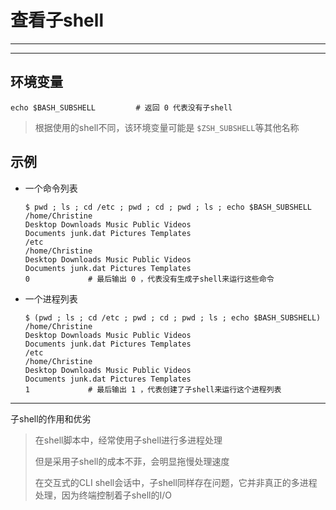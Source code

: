 # 查看子shell

---

---

## 环境变量

```shell
echo $BASH_SUBSHELL			# 返回 0 代表没有子shell
```

> 根据使用的shell不同，该环境变量可能是 `$ZSH_SUBSHELL`等其他名称

## 示例

- 一个命令列表

  ```shell
  $ pwd ; ls ; cd /etc ; pwd ; cd ; pwd ; ls ; echo $BASH_SUBSHELL
  /home/Christine
  Desktop Downloads Music Public Videos
  Documents junk.dat Pictures Templates
  /etc
  /home/Christine
  Desktop Downloads Music Public Videos
  Documents junk.dat Pictures Templates
  0				# 最后输出 0 ，代表没有生成子shell来运行这些命令
  ```

- 一个进程列表

  ```shell
  $ (pwd ; ls ; cd /etc ; pwd ; cd ; pwd ; ls ; echo $BASH_SUBSHELL)
  /home/Christine
  Desktop Downloads Music Public Videos
  Documents junk.dat Pictures Templates
  /etc
  /home/Christine
  Desktop Downloads Music Public Videos
  Documents junk.dat Pictures Templates
  1				# 最后输出 1 ，代表创建了子shell来运行这个进程列表
  ```


---

子shell的作用和优劣

> 在shell脚本中，经常使用子shell进行多进程处理
>
> 但是采用子shell的成本不菲，会明显拖慢处理速度
>
> 在交互式的CLI shell会话中，子shell同样存在问题，它并非真正的多进程处理，因为终端控制着子shell的I/O